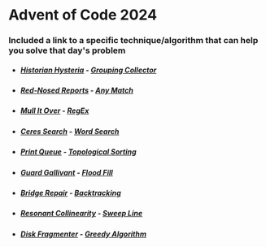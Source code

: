 # Advent of Code 2024

### Included a link to a specific technique/algorithm that can help you solve that day's problem

* ##### [Historian Hysteria](https://github.com/iliyaYanev/advent-of-code-2024/tree/master/src/main/java/day_01) **-** [Grouping Collector](https://www.baeldung.com/java-groupingby-count)
* ##### [Red-Nosed Reports](https://github.com/iliyaYanev/advent-of-code-2024/tree/master/src/main/java/day_02) **-** [Any Match](https://www.geeksforgeeks.org/stream-anymatch-java-examples/)
* ##### [Mull It Over](https://github.com/iliyaYanev/advent-of-code-2024/tree/master/src/main/java/day_03) **-** [RegEx](https://www.geeksforgeeks.org/regular-expressions-in-java/)
* ##### [Ceres Search](https://github.com/iliyaYanev/advent-of-code-2024/tree/master/src/main/java/day_04) **-** [Word Search](https://www.geeksforgeeks.org/search-a-word-in-a-2d-grid-of-characters/)
* ##### [Print Queue](https://github.com/iliyaYanev/advent-of-code-2024/tree/master/src/main/java/day_05) **-** [Topological Sorting](https://www.geeksforgeeks.org/topological-sorting/)
* ##### [Guard Gallivant](https://github.com/iliyaYanev/advent-of-code-2024/tree/master/src/main/java/day_06) **-** [Flood Fill](https://en.wikipedia.org/wiki/Flood_fill)
* ##### [Bridge Repair](https://github.com/iliyaYanev/advent-of-code-2024/tree/master/src/main/java/day_07) **-** [Backtracking](https://www.geeksforgeeks.org/introduction-to-backtracking-2/)
* ##### [Resonant Collinearity](https://github.com/iliyaYanev/advent-of-code-2024/tree/master/src/main/java/day_08) **-** [Sweep Line ](https://en.wikipedia.org/wiki/Sweep_line_algorithm)
* ##### [Disk Fragmenter](https://github.com/iliyaYanev/advent-of-code-2024/tree/master/src/main/java/day_09) **-** [Greedy Algorithm](https://en.wikipedia.org/wiki/Greedy_algorithm)
